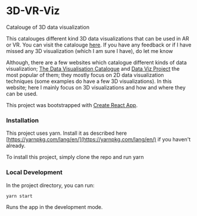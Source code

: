 # 3D-VR-Viz
Catalouge of 3D data visualization

This catalouges different kind 3D data visualizations that can be used in AR or VR. You can visit the catalouge [here](https://vr-3d-viz.herokuapp.com/). If you have any feedback or if I have missed any 3D visualization (which I am sure I have), do let me know 

Although, there are a few websites which catalogue different kinds of data visualization; [The Data Visualisation Catalogue](https://datavizcatalogue.com/) and [Data Viz Project](http://datavizproject.com/) the most popular of them; they mostly focus on 2D data visualization techniques (some examples do have a few 3D visualizations). In this website; here I mainly focus on 3D visualizations and how and where they can be used.

This project was bootstrapped with [Create React App](https://github.com/facebookincubator/create-react-app).

### Installation

This project uses yarn. Install it as described here [https://yarnpkg.com/lang/en/](https://yarnpkg.com/lang/en/) if you haven't already.

To install this project, simply clone the repo and run yarn

### Local Development
In the project directory, you can run:
```
yarn start
```
Runs the app in the development mode.
